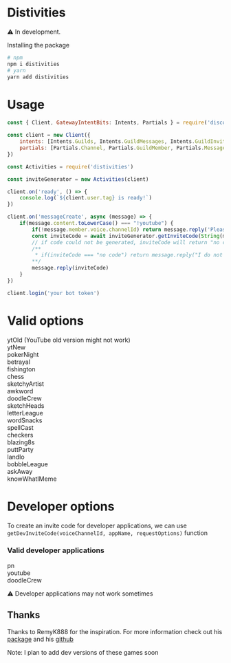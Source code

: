 # Distivities

⚠ In development. 

Installing the package 
```bash
# npm
npm i distivities
# yarn
yarn add distivities
```

# Usage

```js
const { Client, GatewayIntentBits: Intents, Partials } = require('discord.js')

const client = new Client({
    intents: [Intents.Guilds, Intents.GuildMessages, Intents.GuildInvites, Intents.MessageContent], // Guild invite intent is needed
    partials: [Partials.Channel, Partials.GuildMember, Partials.Message]
})

const Activities = require('distivities')

const inviteGenerator = new Activities(client)

client.on('ready', () => {
    console.log(`${client.user.tag} is ready!`)
})

client.on('messageCreate', async (message) => {
    if(message.content.toLowerCase() === "!youtube") {
        if(!message.member.voice.channelId) return message.reply('Please join a vc first')
        const inviteCode = await inviteGenerator.getInviteCode(String(message.member.voice.channelId), "ytNew")
        // if code could not be generated, inviteCode will return "no code" as a string
        /** 
         * if(inviteCode === "no code") return message.reply("I do not have the permission to perform this action")
        **/
        message.reply(inviteCode)
    }
})

client.login('your bot token')
```

# Valid options

ytOld (YouTube old version might not work)  
ytNew  
pokerNight  
betrayal  
fishington  
chess  
sketchyArtist  
awkword  
doodleCrew  
sketchHeads  
letterLeague  
wordSnacks  
spellCast  
checkers  
blazing8s  
puttParty  
landIo  
bobbleLeague  
askAway  
knowWhatIMeme

# Developer options

To create an invite code for developer applications, we can use `getDevInviteCode(voiceChannelId, appName, requestOptions)` function

### Valid developer applications

pn  
youtube  
doodleCrew

⚠ Developer applications may not work sometimes

## Thanks

Thanks to RemyK888 for the inspiration. For more information check out his [package](https://github.com/RemyK888/discord-together) and his [github](https://github.com/RemyK888/)

Note: I plan to add dev versions of these games soon